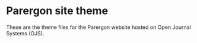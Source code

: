 # Parergon site theme

These are the theme files for the Parergon website hosted on Open Journal Systems (OJS).
